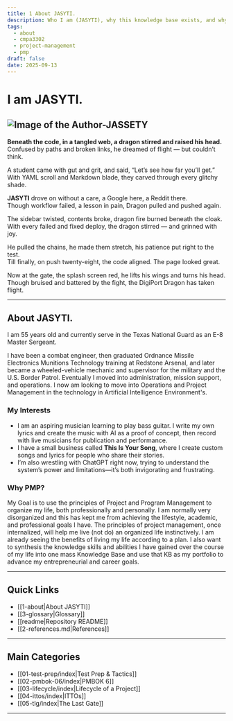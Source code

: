 ```yaml
---
title: 1 About JASYTI.
description: Who I am (JASYTI), why this knowledge base exists, and why I chose PMP as my single topic for CMPA 3302.
tags:
  - about
  - cmpa3302
  - project-management
  - pmp
draft: false
date: 2025-09-13
---
```

#  I am JASYTI.
![Image of the Author-JASSETY](jasyti.png)
---
**Beneath the code, in a tangled web, a dragon stirred and raised his head.**  
Confused by paths and broken links, he dreamed of flight — but couldn’t think.

A student came with gut and grit, and said, “Let’s see how far you’ll get.”  
With YAML scroll and Markdown blade, they carved through every glitchy shade.

**JASYTI** drove on without a care, a Google here, a Reddit there.  
Though workflow failed, a lesson in pain, Dragon pulled and pushed again.

The sidebar twisted, contents broke, dragon fire burned beneath the cloak.  
With every failed and fixed deploy, the dragon stirred — and grinned with joy.

He pulled the chains, he made them stretch, his patience put right to the test.  
Till finally, on push twenty-eight, the code aligned. The page looked great.

Now at the gate, the splash screen red, he lifts his wings and turns his head.  
Though bruised and battered by the fight, the DigiPort Dragon has taken flight.

---
## About JASYTI. 
I am 55 years old and currently serve in the Texas National Guard as an E-8 Master Sergeant. 

I have been a combat engineer, then graduated Ordnance Missile Electronics Munitions Technology training at Redstone Arsenal, and later became a wheeled-vehicle mechanic and supervisor for the military and the U.S. Border Patrol. Eventually I moved into administration, mission support, and operations. I now am looking to move into Operations and Project Management in the technology in Artificial Intelligence Environment's.

### My Interests
- I am an aspiring musician learning to play bass guitar. I write my own lyrics and create the music with AI as a proof of concept, then record with live musicians for publication and performance. 
- I have a small business called **This Is Your Song**, where I create custom songs and lyrics for people who share their stories. 
- I’m also wrestling with ChatGPT right now, trying to understand the system’s power and limitations—it’s both invigorating and frustrating.

###  Why PMP? 
My Goal is to use the principles of Project and Program Management to organize my life, both professionally and personally.  I am normally very disorganized and this has kept me from achieving the lifestyle, academic, and professional goals I have.  The principles of project management, once internalized, will help me live (not do) an organized life instinctively.  I am already seeing the benefits of living my life according to a plan.  I also want to synthesis the knowledge skills and abilities I have gained over the course of my life into one mass Knowledge Base and use that KB as my portfolio to advance my entrepreneurial and career goals.

---

## Quick Links
- [[1-about|About JASYTI]]
- [[3-glossary|Glossary]]
- [[readme|Repository README]]
- [[2-references.md|References]]

---

## Main Categories
- [[01-test-prep/index|Test Prep & Tactics]]
- [[02-pmbok-06/index|PMBOK 6]]
- [[03-lifecycle/index|Lifecycle of a Project]]
- [[04-ittos/index|ITTOs]]
- [[05-tlg/index|The Last Gate]]

---
